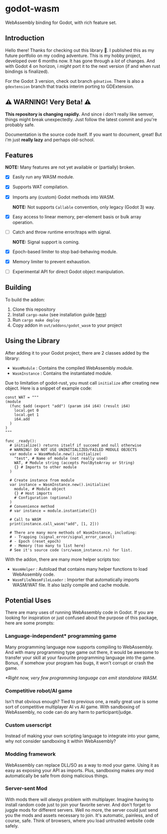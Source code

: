 # godot-wasm
WebAssembly binding for Godot, with rich feature set.

## Introduction
Hello there! Thanks for checking out this library 🙏.
I published this as my future portfolio on my coding adventure.
This is my hobby project, developed over 6 months now.
It has gone through a _lot_ of changes.
And with Godot 4 on horizon, i _might_ port it to the next version
(if and when rust bindings is finalized).

For the Godot 3 version, check out branch `gdnative`.
There is also a `gdextension` branch that tracks interim porting to
GDExtension.

## ⚠ WARNING! Very Beta! ⚠
**This repository is changing rapidly.** And since i don't really like
semver, things might break unexpectedly. Just follow the latest commit
and you're probably safe.

Documentation is the source code itself. If you want to document, great!
But i'm just **really lazy** and perhaps old-school.

## Features

**NOTE:** Many features are not yet available or (partially) broken.

* [X] Easily run any WASM module.
* [X] Supports WAT compilation.
* [X] Imports any (custom) Godot methods into WASM.

  **NOTE:** Not supports `Callable` convention, only legacy (Godot 3) way.

* [X] Easy access to linear memory, per-element basis or bulk array operation.
* [ ] Catch and throw runtime error/traps with signal.

  **NOTE:** Signal support is coming.

* [X] Epoch-based limiter to stop bad-behaving module.
* [X] Memory limiter to prevent exhaustion.
* [ ] Experimental API for direct Godot object manipulation.

## Building
To build the addon:
1. Clone this repository
2. Install `cargo-make` (see installation guide [here](https://crates.io/crates/cargo-make))
3. Run `cargo make deploy`
4. Copy addon in `out/addons/godot_wasm` to your project

## Using the Library
After adding it to your Godot project, there are 2 classes added by the library:
* `WasmModule` : Contains the compiled WebAssembly module.
* `WasmInstance` : Contains the instantiated module.

Due to limitation of godot-rust,
you must call `initialize` after creating new object.
Here is a snippet of example code:
```gdscript
const WAT = """
(module
  (func $add (export "add") (param i64 i64) (result i64)
    local.get 0
    local.get 1
    i64.add
  )
)
"""

func _ready():
  # initialize() returns itself if succeed and null otherwise
  # WARNING! DO NOT USE UNINITIALIZED/FAILED MODULE OBJECTS
  var module = WasmModule.new().initialize(
    "test", # Name of module (not really used)
    WAT, # Module string (accepts PoolByteArray or String)
    {} # Imports to other module
  )

  # Create instance from module
  var instance = WasmInstance.new().initialize(
    module, # Module object
    {} # Host imports
    # Configuration (optional)
  )
  # Convenience method
  # var instance = module.instantiate({})

  # Call to WASM
  print(instance.call_wasm("add", [1, 2]))

  # There are many more methods of WasmInstance, including:
  # - Trapping (signal_error/signal_error_cancel)
  # - Epoch (reset_epoch)
  # - Memory (too many to list here)
  # See it's source code (src/wasm_instance.rs) for list.
```

With the addon, there are many more helper scripts too:
* `WasmHelper` : Autoload that contains many helper functions to load
  WebAssembly code.
* `WasmFile`/`WasmFileLoader` : Importer that automatically imports
  WASM/WAT file. It also lazily compile and cache module.

## Potential Uses

There are many uses of running WebAssembly code in Godot. If you are looking
for inspiration or just confused about the purpose of this package,
here are some prompts:

### Language-independent* programming game

  Many programming language now supports compiling to WebAssembly. And with
  many programming type game out there, it would be awesome to transfer your
  skill at your favourite programming language into the game. Bonus, if
  somehow your program has bugs, it won't corrupt or crash the game.

  _*Right now, very few programming language can emit standalone WASM._

### Competitive robot/AI game

  Isn't that obvious enough? Tied to previous one, a really great use is some
  sort of competitive multiplayer AI vs AI game. With sandboxing of
  WebAssembly, no code can do any harm to participant/judge.

### Custom userscript

  Instead of making your own scripting language to integrate into your game,
  why not consider sandboxing it within WebAssembly?

### Modding framework

  WebAssembly can replace DLL/SO as a way to mod your game. Using it as easy
  as exposing your API as imports. Plus, sandboxing makes *any* mod
  automatically be safe from doing malicious things.

### Server-sent Mod

  With mods there will *always* problem with multiplayer. Imagine having to
  install random code just to join your favorite server. And don't forget
  to juggle mods for different servers. Well no more, the server could just
  send you the mods and assets necessary to join. It's automatic, painless,
  and of course, safe. Think of browsers, where you load untrusted website
  code safely.
